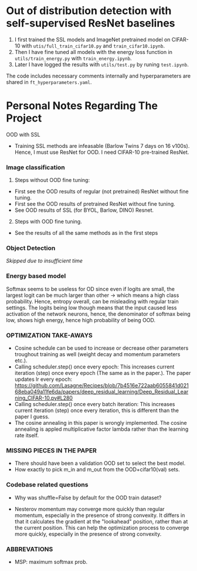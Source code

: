 # Out of distribution detection with self-supervised ResNet baselines

1. I first trained the SSL models and ImageNet pretrained model on CIFAR-10 with `utis/full_train_cifar10.py` and `train_cifar10.ipynb`.
2. Then I have fine tuned all models with the energy loss function in `utils/train_energy.py` with `train_energy.ipynb`.
3. Later I have logged the results with `utils/test.py` by runing `test.ipynb`.

The code includes necessary comments internally and hyperparameters are shared in `ft_hyperparameters.yaml`.



# Personal Notes Regarding The Project
OOD with SSL
* Training SSL methods are infeasable (Barlow Twins 7 days on 16 v100s). Hence, I must use ResNet for OOD. I need CIFAR-10 pre-trained ResNet.


### Image classification
1. Steps without OOD fine tuning:
- First see the OOD results of regular (not pretrained) ResNet without fine tuning.
- First see the OOD results of pretrained ResNet without fine tuning.
- See OOD results of SSL (for BYOL, Barlow, DINO) Resnet.

2. Steps with OOD fine tuning.
- See the results of all the same methods as in the first steps


### Object Detection
*Skipped due to insufficient time*

### Energy based model

Softmax seems to be useless for OD since even if logits are small, the largest logit can be much larger than other -> which means a high class probability. Hence, entropy overall, can be misleading with regular train settings. The logits being low though means that the input caused less activation of the network neurons, hence, the denominator of softmax being low, shows high energy, hence high probability of being OOD.


### OPTIMIZATION TAKE-AWAYS
* Cosine schedule can be used to increase or decrease other parameters troughout training as well (weight decay and momentum parameters etc.).
* Calling scheduler.step() once every epoch: This increases current iteration (step) once every epoch (The same as in the paper.). The paper updates lr every epoch: https://github.com/Lasagne/Recipes/blob/7b4516e722aab6055841d02168eba049a11fe6da/papers/deep_residual_learning/Deep_Residual_Learning_CIFAR-10.py#L280 
* Calling scheduler.step() once every batch iteration: This increases current iteration (step) once every iteration, this is different than the paper I guess.
* The cosine annealing in this paper is wrongly implemented. The cosine annealing is appled multiplicative factor lambda rather than the learning rate itself.

### MISSING PIECES IN THE PAPER
* There should have been a validation OOD set to select the best model.
* How exactly to pick m_in and m_out from the OOD+cifar10(val) sets.

### Codebase related questions

* Why was shuffle=False by default for the OOD train dataset?


* Nesterov momentum may converge more quickly than regular momentum, especially in the presence of strong convexity. It differs in that it calculates the gradient at the "lookahead" position, rather than at the current position. This can help the optimization process to converge more quickly, especially in the presence of strong convexity.

### ABBREVATIONS

- MSP: maximum softmax prob.

